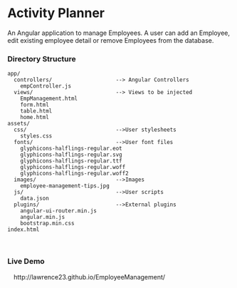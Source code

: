 <h1>Activity Planner</h1>

An Angular application to manage Employees. A user can add an Employee, edit existing employee detail or remove Employees from the database.

<h3>Directory Structure</h3>

```
app/                    
  controllers/                    --> Angular Controllers
    empController.js              
  views/                          --> Views to be injected
    EmpManagement.html            
    form.html              
    table.html         
    home.html
assets/            
  css/                            -->User stylesheets
    styles.css
  fonts/                          -->User font files
    glyphicons-halflings-regular.eot
    glyphicons-halflings-regular.svg
    glyphicons-halflings-regular.ttf
    glyphicons-halflings-regular.woff
    glyphicons-halflings-regular.woff2
  images/                         -->Images
    employee-management-tips.jpg
  js/                             -->User scripts
    data.json
  plugins/                        -->External plugins
    angular-ui-router.min.js
    angular.min.js
    bootstrap.min.css
index.html
```
<br/>
<h3>Live Demo</h3>
&emsp;http://lawrence23.github.io/EmployeeManagement/
